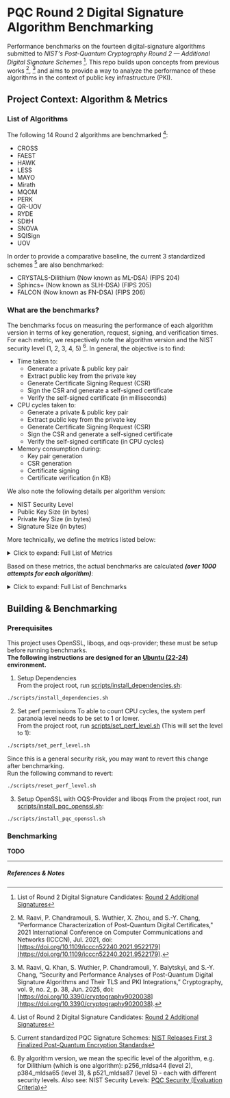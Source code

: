 # PQC Round 2 Digital Signature Algorithm Benchmarking  

Performance benchmarks on the fourteen digital-signature algorithms submitted to *NIST's Post-Quantum Cryptography Round 2 — Additional Digital Signature Schemes* [^1]. This repo builds upon concepts from previous works [^3], [^4] and aims to provide a way to analyze the performance of these algorithms in the context of public key infrastructure (PKI).  

## Project Context: Algorithm & Metrics

### List of Algorithms

The following 14 Round 2 algorithms are benchmarked [^1]:  

- CROSS
- FAEST
- HAWK
- LESS
- MAYO
- Mirath
- MQOM
- PERK
- QR-UOV
- RYDE
- SDitH
- SNOVA
- SQISign
- UOV

In order to provide a comparative baseline, the current 3 standardized schemes [^2] are also benchmarked:  

- CRYSTALS-Dilithium (Now known as ML-DSA) (FIPS 204)
- Sphincs+ (Now known as SLH-DSA) (FIPS 205)
- FALCON (Now known as FN-DSA) (FIPS 206)

### What are the benchmarks?  

The benchmarks focus on measuring the performance of each algorithm version in terms of key generation, request, signing, and verification times.  
For each metric, we respectively note the algorithm version and the NIST security level (1, 2, 3, 4, 5) [^5].
In general, the objective is to find:  

- Time taken to:
    - Generate a private & public key pair
    - Extract public key from the private key
    - Generate Certificate Signing Request (CSR)
    - Sign the CSR and generate a self-signed certificate
    - Verify the self-signed certificate (in milliseconds)
- CPU cycles taken to:
    - Generate a private & public key pair
    - Extract public key from the private key
    - Generate Certificate Signing Request (CSR)
    - Sign the CSR and generate a self-signed certificate
    - Verify the self-signed certificate (in CPU cycles)
- Memory consumption during:
    - Key pair generation
    - CSR generation
    - Certificate signing
    - Certificate verification (in KB)

We also note the following details per algorithm version:
- NIST Security Level
- Public Key Size (in bytes)
- Private Key Size (in bytes)
- Signature Size (in bytes)

More technically, we define the metrics listed below:  

<details>
<summary>Click to expand: Full List of Metrics</summary>

- **User & kernel time** *(total CPU time, in milliseconds)* for <u>generating the private key</u>
- **User & kernel time** *(total CPU time, in milliseconds)* for <u>extracting the public key from the private key</u>
- **User & kernel time** *(total CPU time, in milliseconds)* for <u>generating the CSR</u>
- **User & kernel time** *(total CPU time, in milliseconds)* for <u>signing CSR & generate a self-signed certificate</u>
- **User & kernel time** *(total CPU time, in milliseconds)* for <u>verifying the self-signed certificate</u>
- **User & kernel time** *(total CPU time, in milliseconds)* for <u>generating key pair (generating private key + extracting public key)</u>
- **User & kernel time** *(total CPU time, in milliseconds)* for <u>ALL operations combined</u>
- **Real time** *(wall-clock time, in milliseconds)* for <u>generating the private key</u>
- **Real time** *(wall-clock time, in milliseconds)* for <u>extracting the public key from the private key</u>
- **Real time** *(wall-clock time, in milliseconds)* for <u>generating the CSR</u>
- **Real time** *(wall-clock time, in milliseconds)* for <u>signing CSR & generating a self-signed certificate</u>
- **Real time** *(wall-clock time, in milliseconds)* for <u>verifying the self-signed certificate</u>
- **Real time** *(wall-clock time, in milliseconds)* for <u>generating key pair (generating private key + extracting public key)</u>
- **Real time** *(wall-clock time, in milliseconds)* for <u>ALL operations combined</u>
- **CPU Cycles** for <u>generating the private key</u>
- **CPU Cycles** for <u>extracting the public key from the private key</u>
- **CPU Cycles** for <u>generating the CSR</u>
- **CPU Cycles** for <u>signing CSR & generating a self-signed certificate</u>
- **CPU Cycles** for <u>verifying the self-signed certificate</u>
- **CPU Cycles** for <u>generating key pair (generating private key + extracting public key)</u>
- **CPU Cycles** for <u>ALL operations combined</u>
- **Maximum memory usage/Peak RSS (Resident Settings Size)** *(in KB)* for <u>generating the private key</u>
- **Maximum memory usage/Peak RSS (Resident Settings Size)** *(in KB)* for <u>extracting the public key from the private key</u>
- **Maximum memory usage/Peak RSS (Resident Settings Size)** *(in KB)* for <u>generating the CSR</u>
- **Maximum memory usage/Peak RSS (Resident Settings Size)** *(in KB)* for <u>signing CSR & generating a self-signed certificate</u>
- **Maximum memory usage/Peak RSS (Resident Settings Size)** *(in KB)* for <u>verifying the self-signed certificate</u>
- **Maximum memory usage/Peak RSS (Resident Settings Size)** *(in KB)* for <u>generating key pair (generating private key + extracting public key)</u>
- **Maximum memory usage/Peak RSS (Resident Settings Size)** *(in KB)* for <u>ALL operations combined</u>

</details>

Based on these metrics, the actual benchmarks are calculated ***(over 1000 attempts for each algorithm)***:

<details>
<summary>Click to expand: Full List of Benchmarks</summary>

- **Average CPU time** for <u>generating the private key</u>
- **Average CPU time** for <u>extracting the public key from the private key</u>
- **Average CPU time** for <u>generating the CSR</u>
- **Average CPU time** for <u>signing CSR & generating a self-signed certificate</u>
- **Average CPU time** for <u>verifying the self-signed certificate</u>
- **Average CPU time** for <u>generating key pair (generating private key + extracting public key)</u>
- **Average CPU time** for <u>ALL operations combined</u>
- **Average wall-clock time** for <u>generating the private key</u>
- **Average wall-clock time** for <u>extracting the public key from the private key</u>
- **Average wall-clock time** for <u>generating the CSR</u>
- **Average wall-clock time** for <u>signing CSR & generating a self-signed certificate</u>
- **Average wall-clock time** for <u>verifying the self-signed certificate</u>
- **Average wall-clock time** for <u>generating key pair (generating private key + extracting public key)</u>
- **Average wall-clock time** for <u>ALL operations combined</u>
- **Median CPU time** for <u>generating the private key</u>
- **Median CPU time** for <u>extracting the public key from the private key</u>
- **Median CPU time** for <u>generating the CSR</u>
- **Median CPU time** for <u>signing CSR & generating a self-signed certificate</u>
- **Median CPU time** for <u>verifying the self-signed certificate</u>
- **Median CPU time** for <u>generating key pair (generating private key + extracting public key)</u>
- **Median CPU time** for <u>ALL operations combined</u>
- **Median wall-clock time** for <u>generating the private key</u>
- **Median wall-clock time** for <u>extracting the public key from the private key</u>
- **Median wall-clock time** for <u>generating the CSR</u>
- **Median wall-clock time** for <u>signing CSR & generating a self-signed certificate</u>
- **Median wall-clock time** for <u>verifying the self-signed certificate</u>
- **Median wall-clock time** for <u>generating key pair (generating private key + extracting public key)</u>
- **Median wall-clock time** for <u>ALL operations combined</u>
- **Average CPU Cycles** for <u>generating the private key</u>
- **Average CPU Cycles** for <u>extracting the public key from the private key</u>
- **Average CPU Cycles** for <u>generating the CSR</u>
- **Average CPU Cycles** for <u>signing CSR & generating a self-signed certificate</u>
- **Average CPU Cycles** for <u>verifying the self-signed certificate</u>
- **Average CPU Cycles** for <u>generating key pair (generating private key + extracting public key)</u>
- **Average CPU Cycles** for <u>ALL operations combined</u>
- **Median CPU Cycles** for <u>generating the private key</u>
- **Median CPU Cycles** for <u>extracting the public key from the private key</u>
- **Median CPU Cycles** for <u>generating the CSR</u>
- **Median CPU Cycles** for <u>signing CSR & generating a self-signed certificate</u>
- **Median CPU Cycles** for <u>verifying the self-signed certificate</u>
- **Median CPU Cycles** for <u>generating key pair (generating private key + extracting public key)</u>
- **Median CPU Cycles** for <u>ALL operations combined</u>
- **Average Peak RSS** for <u>generating the private key</u>
- **Average Peak RSS** for <u>extracting the public key from the private key</u>
- **Average Peak RSS** for <u>generating the CSR</u>
- **Average Peak RSS** for <u>signing CSR & generating a self-signed certificate</u>
- **Average Peak RSS** for <u>verifying the self-signed certificate</u>
- **Average Peak RSS** for <u>generating key pair (generating private key + extracting public key)</u>
- **Average Peak RSS** for <u>ALL operations combined</u>
- **Median Peak RSS** for <u>generating the private key</u>
- **Median Peak RSS** for <u>extracting the public key from the private key</u>
- **Median Peak RSS** for <u>generating the CSR</u>
- **Median Peak RSS** for <u>signing CSR & generating a self-signed certificate</u>
- **Median Peak RSS** for <u>verifying the self-signed certificate</u>
- **Median Peak RSS** for <u>generating key pair (generating private key + extracting public key)</u>
- **Median Peak RSS** for <u>ALL operations combined</u>

</details>

## Building & Benchmarking

### Prerequisites

This project uses OpenSSL, liboqs, and oqs-provider; these must be setup before running benchmarks.  
**The following instructions are designed for an <u>Ubuntu (22-24)</u> environment.**  

1. Setup Dependencies  
From the project root, run [scripts/install_dependencies.sh](/scripts/install_dependencies.sh):  

```bash
./scripts/install_dependencies.sh
```

2. Set perf permissions
To able to count CPU cycles, the system perf paranoia level needs to be set to 1 or lower.  
From the project root, run [scripts/set_perf_level.sh](/scripts/set_perf_level.sh) (This will set the level to 1): 

```bash
./scripts/set_perf_level.sh
```

Since this is a general security risk, you may want to revert this change after benchmarking.  
Run the following command to revert:  

```bash
./scripts/reset_perf_level.sh
```

3. Setup OpenSSL with OQS-Provider and liboqs
From the project root, run [scripts/install_pqc_openssl.sh](/scripts/install_pqc_openssl.sh):

```bash
./scripts/install_pqc_openssl.sh
```

### Benchmarking

**TODO**

---

##### References & Notes

[^1]: List of Round 2 Digital Signature Candidates: [Round 2 Additional Signatures](https://csrc.nist.gov/Projects/pqc-dig-sig/round-2-additional-signatures)  

[^2]: Current standardized PQC Signature Schemes: [NIST Releases First 3 Finalized Post-Quantum Encryption Standards](https://www.nist.gov/news-events/news/2024/08/nist-releases-first-3-finalized-post-quantum-encryption-standards)  

[^3]: M. Raavi, P. Chandramouli, S. Wuthier, X. Zhou, and S.-Y. Chang, "Performance Characterization of Post-Quantum Digital Certificates," 2021 International Conference on Computer Communications and Networks (ICCCN), Jul. 2021, doi: [https://doi.org/10.1109/icccn52240.2021.9522179](https://doi.org/10.1109/icccn52240.2021.9522179).  

[^4]: M. Raavi, Q. Khan, S. Wuthier, P. Chandramouli, Y. Balytskyi, and S.-Y. Chang, “Security and Performance Analyses of Post-Quantum Digital Signature Algorithms and Their TLS and PKI Integrations,” Cryptography, vol. 9, no. 2, p. 38, Jun. 2025, doi: [https://doi.org/10.3390/cryptography9020038](https://doi.org/10.3390/cryptography9020038).  

[^5]: By algorithm version, we mean the specific level of the algorithm, e.g. for Dilithium (which is one algorithm): p256_mldsa44 (level 2), p384_mldsa65 (level 3), & p521_mldsa87 (level 5) - each with different security levels. Also see: NIST Security Levels: [PQC Security (Evaluation Criteria)](https://csrc.nist.gov/projects/post-quantum-cryptography/post-quantum-cryptography-standardization/evaluation-criteria/security-(evaluation-criteria))